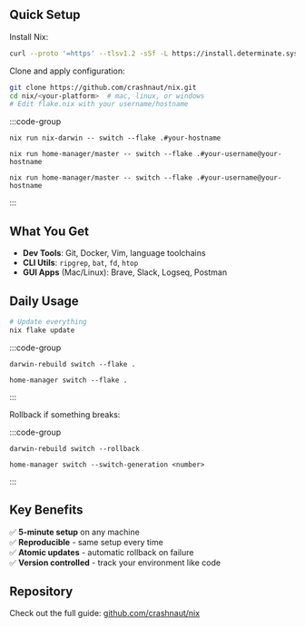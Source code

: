 ## Quick Setup

Install Nix:
```bash
curl --proto '=https' --tlsv1.2 -sSf -L https://install.determinate.systems/nix | sh -s -- install
```

Clone and apply configuration:
```bash
git clone https://github.com/crashnaut/nix.git
cd nix/<your-platform>  # mac, linux, or windows
# Edit flake.nix with your username/hostname
```

:::code-group
```bash[title=macOS]
nix run nix-darwin -- switch --flake .#your-hostname
```

```bash[title=Linux]
nix run home-manager/master -- switch --flake .#your-username@your-hostname
```

```bash[title=Windows (WSL2)]
nix run home-manager/master -- switch --flake .#your-username@your-hostname
```
:::

## What You Get

- **Dev Tools**: Git, Docker, Vim, language toolchains
- **CLI Utils**: `ripgrep`, `bat`, `fd`, `htop`
- **GUI Apps** (Mac/Linux): Brave, Slack, Logseq, Postman

## Daily Usage

```bash
# Update everything
nix flake update
```

:::code-group
```bash[title=macOS]
darwin-rebuild switch --flake .
```

```bash[title=Linux/Windows]
home-manager switch --flake .
```
:::

Rollback if something breaks:

:::code-group
```bash[title=macOS]
darwin-rebuild switch --rollback
```

```bash[title=Linux/Windows]
home-manager switch --switch-generation <number>
```
:::

## Key Benefits

✅ **5-minute setup** on any machine  
✅ **Reproducible** - same setup every time  
✅ **Atomic updates** - automatic rollback on failure  
✅ **Version controlled** - track your environment like code

## Repository

Check out the full guide: [github.com/crashnaut/nix](https://github.com/crashnaut/nix)

